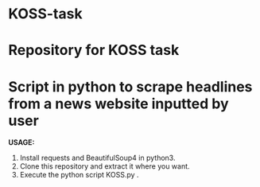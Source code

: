 # KOSS-task
# Repository for KOSS task
# Script in python to scrape headlines from a news website inputted by user

**USAGE:**
1. Install requests and BeautifulSoup4 in python3.
2. Clone this repository and extract it where you want.
3. Execute the python script KOSS.py .
